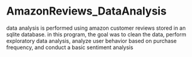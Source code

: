 # AmazonReviews_DataAnalysis
data analysis is performed using amazon customer reviews stored in an sqlite database. in this program, the goal was to clean the data, perform exploratory data analysis,  analyze user behavior based on purchase frequency, and conduct a basic sentiment analysis
